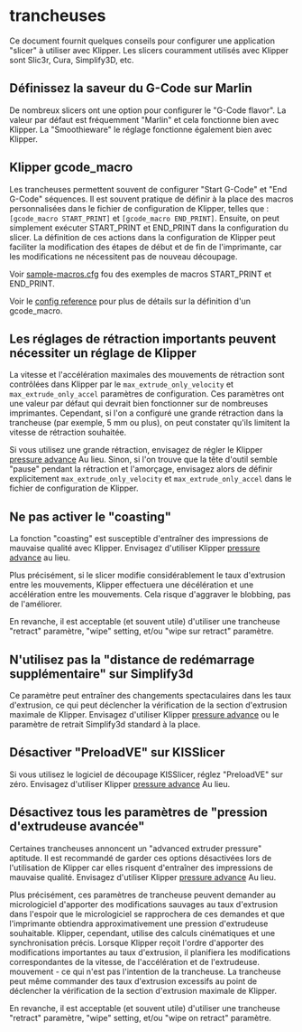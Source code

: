 ﻿# trancheuses

Ce document fournit quelques conseils pour configurer une application "slicer" à utiliser avec Klipper. Les slicers couramment utilisés avec Klipper sont Slic3r, Cura, Simplify3D, etc.

## Définissez la saveur du G-Code sur Marlin

De nombreux slicers ont une option pour configurer le "G-Code flavor". La valeur par défaut est fréquemment "Marlin" et cela fonctionne bien avec Klipper. La "Smoothieware" le réglage fonctionne également bien avec Klipper.

## Klipper gcode_macro

Les trancheuses permettent souvent de configurer "Start G-Code" et "End G-Code" séquences. Il est souvent pratique de définir à la place des macros personnalisées dans le fichier de configuration de Klipper, telles que : `[gcode_macro START_PRINT]` et `[gcode_macro END_PRINT]`. Ensuite, on peut simplement exécuter START_PRINT et END_PRINT dans la configuration du slicer. La définition de ces actions dans la configuration de Klipper peut faciliter la modification des étapes de début et de fin de l'imprimante, car les modifications ne nécessitent pas de nouveau découpage.

Voir [sample-macros.cfg](../config/sample-macros.cfg) fou des exemples de macros START_PRINT et END_PRINT.

Voir le [config reference](Config_Reference.md#gcode_macro) pour plus de détails sur la définition d'un gcode_macro.

## Les réglages de rétraction importants peuvent nécessiter un réglage de Klipper

La vitesse et l'accélération maximales des mouvements de rétraction sont contrôlées dans Klipper par le `max_extrude_only_velocity` et `max_extrude_only_accel` paramètres de configuration. Ces paramètres ont une valeur par défaut qui devrait bien fonctionner sur de nombreuses imprimantes. Cependant, si l'on a configuré une grande rétraction dans la trancheuse (par exemple, 5 mm ou plus), on peut constater qu'ils limitent la vitesse de rétraction souhaitée.

Si vous utilisez une grande rétraction, envisagez de régler le Klipper [pressure advance](Pressure_Advance.md) Au lieu. Sinon, si l'on trouve que la tête d'outil semble "pause" pendant la rétraction et l'amorçage, envisagez alors de définir explicitement `max_extrude_only_velocity` et `max_extrude_only_accel` dans le fichier de configuration de Klipper.

## Ne pas activer le "coasting"

La fonction "coasting" est susceptible d'entraîner des impressions de mauvaise qualité avec Klipper. Envisagez d'utiliser Klipper [pressure advance](Pressure_Advance.md) au lieu.

Plus précisément, si le slicer modifie considérablement le taux d'extrusion entre les mouvements, Klipper effectuera une décélération et une accélération entre les mouvements. Cela risque d'aggraver le blobbing, pas de l'améliorer.

En revanche, il est acceptable (et souvent utile) d'utiliser une trancheuse "retract" paramètre, "wipe" setting, et/ou "wipe sur retract" paramètre.

## N'utilisez pas la "distance de redémarrage supplémentaire" sur Simplify3d

Ce paramètre peut entraîner des changements spectaculaires dans les taux d'extrusion, ce qui peut déclencher la vérification de la section d'extrusion maximale de Klipper. Envisagez d'utiliser Klipper [pressure advance](Pressure_Advance.md) ou le paramètre de retrait Simplify3d standard à la place.

## Désactiver "PreloadVE" sur KISSlicer

Si vous utilisez le logiciel de découpage KISSlicer, réglez "PreloadVE" sur zéro. Envisagez d'utiliser Klipper [pressure advance](Pressure_Advance.md) Au lieu.

## Désactivez tous les paramètres de "pression d'extrudeuse avancée"

Certaines trancheuses annoncent un "advanced extruder pressure" aptitude. Il est recommandé de garder ces options désactivées lors de l'utilisation de Klipper car elles risquent d'entraîner des impressions de mauvaise qualité. Envisagez d'utiliser Klipper [pressure advance](Pressure_Advance.md) Au lieu.

Plus précisément, ces paramètres de trancheuse peuvent demander au micrologiciel d'apporter des modifications sauvages au taux d'extrusion dans l'espoir que le micrologiciel se rapprochera de ces demandes et que l'imprimante obtiendra approximativement une pression d'extrudeuse souhaitable. Klipper, cependant, utilise des calculs cinématiques et une synchronisation précis. Lorsque Klipper reçoit l'ordre d'apporter des modifications importantes au taux d'extrusion, il planifiera les modifications correspondantes de la vitesse, de l'accélération et de l'extrudeuse.
mouvement - ce qui n'est pas l'intention de la trancheuse. La trancheuse peut même commander des taux d'extrusion excessifs au point de déclencher la vérification de la section d'extrusion maximale de Klipper.

En revanche, il est acceptable (et souvent utile) d'utiliser une trancheuse "retract" paramètre, "wipe" setting, et/ou "wipe on retract" paramètre.
